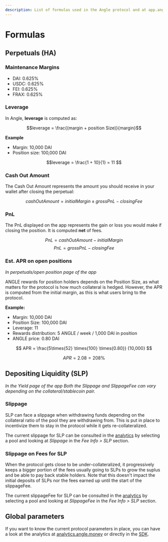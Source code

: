 ```yaml
---
description: List of formulas used in the Angle protocol and at app.angle.money
---
```


# Formulas

## Perpetuals (HA)

### Maintenance Margins

- DAI: 0.625%
- USDC: 0.625%
- FEI: 0.625%
- FRAX: 0.625%

### Leverage

In Angle, **leverage** is computed as:

$$leverage = \frac{(margin + position Size)}{margin}$$

**Example**

- Margin: 10,000 DAI
- Position size: 100,000 DAI

$$leverage = \frac{1 + 10}{1} = 11 $$

### Cash Out Amount

The Cash Out Amount represents the amount you should receive in your wallet after closing the perpetual:

$$cashOutAmount = initialMargin \pm grossPnL - closingFee $$

### PnL

The PnL displayed on the app represents the gain or loss you would make if closing the position. It is computed **net** of fees.

$$ PnL = cashOutAmount - initialMargin $$
$$ PnL = grossPnL - closingFee $$

### Est. APR on open positions

_In perpetuals/open position page of the app_

ANGLE rewards for position holders depends on the Position Size, as what matters for the protocol is how much collateral is hedged. However, the APR is computed from the initial margin, as this is what users bring to the protocol.

**Example:**

- Margin: 10,000 DAI
- Position Size: 100,000 DAI
- Leverage: 11
- Rewards distribution: 5 ANGLE / week / 1,000 DAI in position
- ANGLE price: 0.80 DAI

$$
APR =
\frac{5\times{52}
\times{100}
\times{0.80}}
{10,000}
$$

$$ APR = 2.08 = 208\% $$

## Depositing Liquidity (SLP)

_In the Yield page of the app_
_Both the Slippage and SlippageFee can vary depending on the collateral/stablecoin pair._

### Slippage

SLP can face a slippage when withdrawing funds depending on the collateral ratio of the pool they are withdrawing from. This is put in place to incentivize them to stay in the protocol while it gets re-collateralized.

The current slippage for SLP can be consulted in the [analytics](https://analytics.angle.money/) by selecting a pool and looking at _Slippage_ in the _Fee Info > SLP_ section.

### Slippage on Fees for SLP

When the protocol gets close to be under-collateralized, it progressively keeps a bigger portion of the fees usually going to SLPs to grow the suplus and be able to pay back stable holders. Note that this doesn't impact the initial deposits of SLPs nor the fees earned up until the start of the slippageFee.

The current slippageFee for SLP can be consulted in the [analytics](https://analytics.angle.money/) by selecting a pool and looking at _SlippageFee_ in the _Fee Info > SLP_ section.

## Global parameters

If you want to know the current protocol parameters in place, you can have a look at the analytics at [analytics.angle.money](https://analytics.angle.money) or directly in the [SDK](https://github.com/AngleProtocol/angle-sdk).
